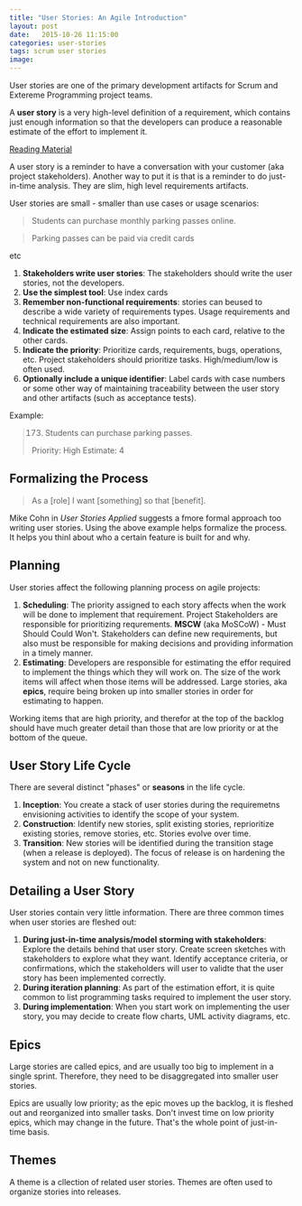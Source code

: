 ```yaml
---
title: "User Stories: An Agile Introduction"
layout: post
date:   2015-10-26 11:15:00
categories: user-stories
tags: scrum user stories
image:
---
```


User stories are one of the primary development artifacts for Scrum and Extereme Programming project teams.

A **user story** is a very high-level definition of a requirement, which contains just enough information so that the developers can produce a reasonable estimate of the effort to implement it.

[Reading Material](http://www.agilemodeling.com/artifacts/userStory.htm)

A user story is a reminder to have a conversation with your customer (aka project stakeholders). Another way to put it is that is a reminder to do just-in-time analysis. They are slim, high level requirements artifacts.

User stories are small - smaller than use cases or usage scenarios:

> Students can purchase monthly parking passes online.

> Parking passes can be paid via credit cards

etc


1. **Stakeholders write user stories**: The stakeholders should write the user stories, not the developers.
2. **Use the simplest tool**: Use index cards
3. **Remember non-functional requirements**: stories can beused to describe a wide variety of requirements types. Usage requirements and technical requirements are also important.
4. **Indicate the estimated size**: Assign points to each card, relative to the other cards.
5. **Indicate the priority**: Prioritize cards, requirements, bugs, operations, etc. Project stakeholders should prioritize tasks. High/medium/low is often used.
6. **Optionally include a unique identifier**: Label cards with case numbers or some other way of maintaining traceability between the user story and other artifacts (such as acceptance tests).

Example:

> 173. Students can purchase parking passes.
>
> Priority: High
> Estimate: 4

## Formalizing the Process

> As a [role] I want [something] so that [benefit].

Mike Cohn in *User Stories Applied* suggests a fmore formal approach too writing user stories. Using the above example helps formalize the process. It helps you thinl about who a certain feature is built for and why. 

## Planning

User stories affect the following planning process on agile projects:

1. **Scheduling**: The priority assigned to each story affects when the work will be done to implement that requirement. Project Stakeholders are responsible for prioritizing requrements. **MSCW** (aka MoSCoW) - Must Should Could Won't. Stakeholders can define new requirements, but also must be responsible for making decisions and providing information in a timely manner.
2. **Estimating**: Developers are responsible for estimating the effor required to implement the things which they will work on. The size of the work items will affect when those items will be addressed. Large stories, aka **epics**, require being broken up into smaller stories in order for estimating to happen.

Working items that are high priority, and therefor at the top of the backlog should have much greater detail than those that are low priority or at the bottom of the queue.

## User Story Life Cycle

There are several distinct "phases" or **seasons** in the life cycle.

1. **Inception**: You create a stack of user stories during the requiremetns envisioning activities to identify the scope of your system.
2. **Construction**: Identify new stories, split existing stories, reprioritize existing stories, remove stories, etc. Stories evolve over time.
3. **Transition**: New stories will be identified during the transition stage (when a release is deployed). The focus of release is on hardening the system and not on new functionality.

## Detailing a User Story

User stories contain very little information. There are three common times when user stories are fleshed out:

1. **During just-in-time analysis/model storming with stakeholders**: Explore the details behind that user story. Create screen sketches with stakeholders to explore what they want. Identify acceptance criteria, or confirmations, which the stakeholders will user to validte that the user story has been implemented correctly.
2. **During iteration planning**: As part of the estimation effort, it is quite common to list programming tasks required to implement the user story.
3. **During implementation**: When you start work on implementing the user story, you may decide to create flow charts, UML activity diagrams, etc.


## Epics

Large stories are called epics, and are usually too big to implement in a single sprint. Therefore, they need to be disaggregated into smaller user stories.

Epics are usually low priority; as the epic moves up the backlog, it is fleshed out and reorganized into smaller tasks. Don't invest time on low priority epics, which may change in the future. That's the whole point of just-in-time basis.

## Themes

A theme is a cllection of related user stories. Themes are often used to organize stories into releases.
